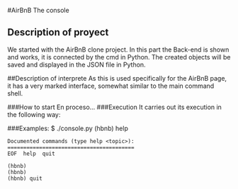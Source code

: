 #AirBnB The console

## Description of proyect
We started with the AirBnB clone project.
In this part the Back-end is shown and works, it is connected by the cmd in Python.
The created objects will be saved and displayed in the JSON file in Python.

##Description of interprete
As this is used specifically for the AirBnB page, it has a very marked interface, somewhat similar to the main command shell.

###How to start
En proceso...
###Execution
It carries out its execution in the following way:

###Examples:
    $ ./console.py
    (hbnb) help
    
    Documented commands (type help <topic>):
    ========================================
    EOF  help  quit
    
    (hbnb) 
    (hbnb) 
    (hbnb) quit
